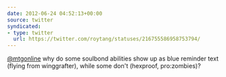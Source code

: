 ```yaml
---
date: 2012-06-24 04:52:13+00:00
source: twitter
syndicated:
- type: twitter
  url: https://twitter.com/roytang/statuses/216755586958753794/
---
```


[@mtgonline](https://twitter.com/mtgonline/) why do some soulbond abilities show up as blue reminder text (flying from winggrafter), while some don't (hexproof, pro:zombies)?